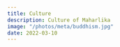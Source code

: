 ```yaml
---
title: Culture
description: Culture of Maharlika
image: "/photos/meta/buddhism.jpg"
date: 2022-03-10
---
```

